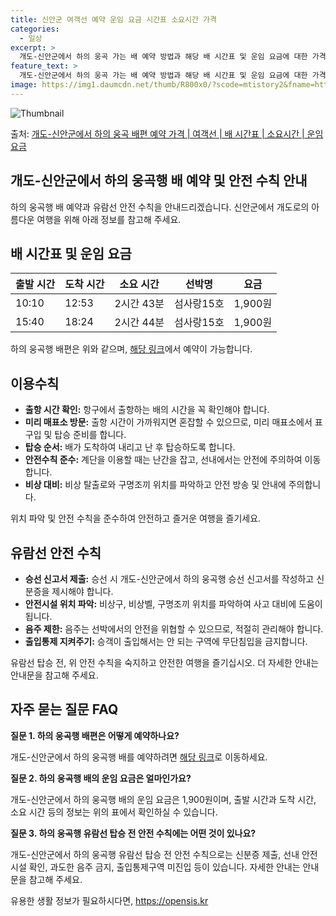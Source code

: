 ```yaml
---
title: 신안군 여객선 예약 운임 요금 시간표 소요시간 가격
categories:
  - 일상
excerpt: >
  개도-신안군에서 하의 웅곡 가는 배 예약 방법과 해당 배 시간표 및 운임 요금에 대한 가격 정보를 안내 드리겠습니다. 안전하고 재밋는 하의 웅곡행 여행을 위해 아래 정보 참고하시기 바랍니다. 하의 웅곡행 배편 예약하기 👈 클릭개도-신안군에서 하의 웅곡행 배 시간표출발 시간도착 시간소요 시간선박명요금10:1012:532시간 43분섬사랑15호1,900원15:4018:242시간 44분섬사랑15호1,900원하의 웅곡행 배편 예약하기 👈 클릭개도-신안군에서 하의 웅곡행 여객선 탑승 시 이용수칙개도-신안군에서 하의 웅곡행 배를 이용할 때 반드시 알아야 할 이용수칙을 소개합니다. 중요한 내용 1. 출항 시간 확인 항구에서 출항하는 배의 시간을 꼭 확인해야 합니다. 2. 미리 매표소 방문 출항 시간이 가까워지면 혼잡할..
feature_text: >
  개도-신안군에서 하의 웅곡 가는 배 예약 방법과 해당 배 시간표 및 운임 요금에 대한 가격 정보를 안내 드리겠습니다. 안전하고 재밋는 하의 웅곡행 여행을 위해 아래 정보 참고하시기 바랍니다. 하의 웅곡행 배편 예약하기 👈 클릭개도-신안군에서 하의 웅곡행 배 시간표출발 시간도착 시간소요 시간선박명요금10:1012:532시간 43분섬사랑15호1,900원15:4018:242시간 44분섬사랑15호1,900원하의 웅곡행 배편 예약하기 👈 클릭개도-신안군에서 하의 웅곡행 여객선 탑승 시 이용수칙개도-신안군에서 하의 웅곡행 배를 이용할 때 반드시 알아야 할 이용수칙을 소개합니다. 중요한 내용 1. 출항 시간 확인 항구에서 출항하는 배의 시간을 꼭 확인해야 합니다. 2. 미리 매표소 방문 출항 시간이 가까워지면 혼잡할..
image: https://img1.daumcdn.net/thumb/R800x0/?scode=mtistory2&fname=https%3A%2F%2Fblog.kakaocdn.net%2Fdn%2FdwYxiJ%2FbtsHB898SyE%2FT1cZYCr0sOOkxpvmoZbK8K%2Fimg.webp
---
```


![Thumbnail](https://img1.daumcdn.net/thumb/R800x0/?scode=mtistory2&fname=https%3A%2F%2Fblog.kakaocdn.net%2Fdn%2FdwYxiJ%2FbtsHB898SyE%2FT1cZYCr0sOOkxpvmoZbK8K%2Fimg.webp)

<p>출처: <a href="https://opensis.kr/entry/%EA%B0%9C%EB%8F%84-%EC%8B%A0%EC%95%88%EA%B5%B0%EC%97%90%EC%84%9C-%ED%95%98%EC%9D%98-%EC%9B%85%EA%B3%A1-%EB%B0%B0%ED%8E%B8-%EC%98%88%EC%95%BD-%EA%B0%80%EA%B2%A9-%EC%97%AC%EA%B0%9D%EC%84%A0-%EB%B0%B0-%EC%8B%9C%EA%B0%84%ED%91%9C-%EC%86%8C%EC%9A%94%EC%8B%9C%EA%B0%84-%EC%9A%B4%EC%9E%84-%EC%9A%94%EA%B8%88" rel="dofollow">개도-신안군에서 하의 웅곡 배편 예약 가격 | 여객선 | 배 시간표 | 소요시간 | 운임 요금</a> </p>

## 개도-신안군에서 하의 웅곡행 배 예약 및 안전 수칙 안내

하의 웅곡행 배 예약과 유람선 안전 수칙을 안내드리겠습니다. 신안군에서 개도로의 아름다운 여행을 위해 아래 정보를 참고해 주세요.

## 배 시간표 및 운임 요금

**출발 시간** | **도착 시간** | **소요 시간** | **선박명** | **요금**  
---|---|---|---|---  
10:10 | 12:53 | 2시간 43분 | 섬사랑15호 | 1,900원  
15:40 | 18:24 | 2시간 44분 | 섬사랑15호 | 1,900원  
  
하의 웅곡행 배편은 위와 같으며, [해당 링크](https://opensis.kr/entry/%EA%B0%9C%EB%8F%84-%EC%8B%A0%EC%95%88%EA%B5%B0%EC%97%90%EC%84%9C-%ED%95%98%EC%9D%98-%EC%9B%85%EA%B3%A1-%EB%B0%B0%ED%8E%B8-%EC%98%88%EC%95%BD-%EA%B0%80%EA%B2%A9-%EC%97%AC%EA%B0%9D%EC%84%A0-%EB%B0%B0-%EC%8B%9C%EA%B0%84%ED%91%9C-%EC%86%8C%EC%9A%94%EC%8B%9C%EA%B0%84-%EC%9A%B4%EC%9E%84-%EC%9A%94%EA%B8%88)에서 예약이 가능합니다.



## 이용수칙

  * **출항 시간 확인:** 항구에서 출항하는 배의 시간을 꼭 확인해야 합니다.
  * **미리 매표소 방문:** 출항 시간이 가까워지면 혼잡할 수 있으므로, 미리 매표소에서 표 구입 및 탑승 준비를 합니다.
  * **탑승 순서:** 배가 도착하여 내리고 난 후 탑승하도록 합니다.
  * **안전수칙 준수:** 계단을 이용할 때는 난간을 잡고, 선내에서는 안전에 주의하여 이동합니다.
  * **비상 대비:** 비상 탈출로와 구명조끼 위치를 파악하고 안전 방송 및 안내에 주의합니다.

위치 파악 및 안전 수칙을 준수하여 안전하고 즐거운 여행을 즐기세요.



## 유람선 안전 수칙

  * **승선 신고서 제출:** 승선 시 개도-신안군에서 하의 웅곡행 승선 신고서를 작성하고 신분증을 제시해야 합니다.
  * **안전시설 위치 파악:** 비상구, 비상벨, 구명조끼 위치를 파악하여 사고 대비에 도움이 됩니다.
  * **음주 제한:** 음주는 선박에서의 안전을 위협할 수 있으므로, 적절히 관리해야 합니다.
  * **출입통제 지켜주기:** 승객이 출입해서는 안 되는 구역에 무단침입을 금지합니다.

유람선 탑승 전, 위 안전 수칙을 숙지하고 안전한 여행을 즐기십시오. 더 자세한 안내는 안내문을 참고해 주세요.



## 자주 묻는 질문 FAQ

**질문 1. 하의 웅곡행 배편은 어떻게 예약하나요?**

개도-신안군에서 하의 웅곡행 배를 예약하려면 [해당 링크](https://opensis.kr/entry/%EA%B0%9C%EB%8F%84-%EC%8B%A0%EC%95%88%EA%B5%B0%EC%97%90%EC%84%9C-%ED%95%98%EC%9D%98-%EC%9B%85%EA%B3%A1-%EB%B0%B0%ED%8E%B8-%EC%98%88%EC%95%BD-%EA%B0%80%EA%B2%A9-%EC%97%AC%EA%B0%9D%EC%84%A0-%EB%B0%B0-%EC%8B%9C%EA%B0%84%ED%91%9C-%EC%86%8C%EC%9A%94%EC%8B%9C%EA%B0%84-%EC%9A%B4%EC%9E%84-%EC%9A%94%EA%B8%88)로 이동하세요.

**질문 2. 하의 웅곡행 배의 운임 요금은 얼마인가요?**

개도-신안군에서 하의 웅곡행 배의 운임 요금은 1,900원이며, 출발 시간과 도착 시간, 소요 시간 등의 정보는 위의 표에서 확인하실 수
있습니다.

**질문 3. 하의 웅곡행 유람선 탑승 전 안전 수칙에는 어떤 것이 있나요?**

개도-신안군에서 하의 웅곡행 유람선 탑승 전 안전 수칙으로는 신분증 제출, 선내 안전시설 확인, 과도한 음주 금지, 출입통제구역 미진입 등이
있습니다. 자세한 안내는 안내문을 참고해 주세요.





 

유용한 생활 정보가 필요하시다면, <a href="https://opensis.kr" rel="dofollow">https://opensis.kr</a>


